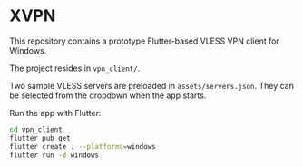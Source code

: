 # XVPN

This repository contains a prototype Flutter-based VLESS VPN client for Windows.

The project resides in `vpn_client/`.

Two sample VLESS servers are preloaded in `assets/servers.json`. They can be selected from the dropdown when the app starts.

Run the app with Flutter:

```bash
cd vpn_client
flutter pub get
flutter create . --platforms=windows
flutter run -d windows


